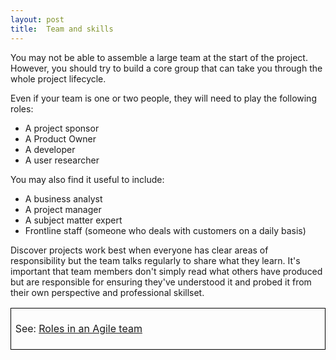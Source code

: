 ```yaml
---
layout: post
title:  Team and skills        
---
```

You may not be able to assemble a large team at the start of the project. However, you should try to build a core group that can take you through the whole project lifecycle. 

Even if your team is one or two people, they will need to play the following roles:

<ul>
<li>A project sponsor</li>
<li>A Product Owner</li>
<li>A developer</li>
<li>A user researcher</li>
</ul>

You may also find it useful to include:

<ul>
<li>A business analyst</li>
<li>A project manager</li>
<li>A subject matter expert</li>
<li>Frontline staff (someone who deals with customers on a daily basis)</li>
</ul>
Discover projects work best when everyone has clear areas of responsibility but the team talks regularly to share what they learn. It's important that team members don't simply read what others have produced but are responsible for ensuring they've understood it and probed it from their own perspective and professional skillset. 
<table style="border-spacing:0;border-collapse:collapse;margin-right:auto"><tbody><tr class="c8"><td style="border-right-style:solid;padding:5pt 5pt 5pt 5pt;border-bottom-color:#000000;border-top-width:1pt;border-right-width:1pt;border-left-color:#000000;vertical-align:top;border-right-color:#000000;border-left-width:1pt;border-top-style:solid;border-left-style:solid;border-bottom-width:1pt;width:451.4pt;border-top-color:#000000;border-bottom-style:solid" colspan="1" rowspan="1"><p class="c3"><span>See: </span><span class="c15"><a class="c6" href="https://www.google.com/url?q=https://docs.google.com/a/hackney.gov.uk/document/d/1GP5R00bBdxKTEcdOS-8Yk-AkwcxCG8uQHEC39RKiYz0/edit?usp%3Dsharing&amp;sa=D&amp;ust=1496573525656000&amp;usg=AFQjCNH9jxr0RxeBPO-l728j4Y3zIwUsnA">Roles in an Agile team</a></span></p></td></tr></tbody></table>